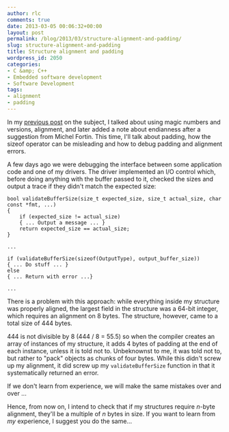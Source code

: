 ```yaml
---
author: rlc
comments: true
date: 2013-03-05 00:06:32+00:00
layout: post
permalink: /blog/2013/03/structure-alignment-and-padding/
slug: structure-alignment-and-padding
title: Structure alignment and padding
wordpress_id: 2050
categories:
- C &amp; C++
- Embedded software development
- Software Development
tags:
- alignment
- padding
---
```


In my [previous post](http://rlc.vlinder.ca/blog/2012/12/how-to-design-a-struct-for-storage-or-networking/) on the subject, I talked about using magic numbers and versions, alignment, and later added a note about endianness after a suggestion from Michel Fortin. This time, I'll talk about padding, how the sizeof operator can be misleading and how to debug padding and alignment errors.

<!--more-->

A few days ago we were debugging the interface between some application code and one of my drivers. The driver implemented an I/O control which, before doing anything with the buffer passed to it, checked the sizes and output a trace if they didn't match the expected size: 
    
    bool validateBufferSize(size_t expected_size, size_t actual_size, char const *fmt, ...)
    {
        if (expected_size != actual_size)
        { ... Output a message ... }
        return expected_size == actual_size;
    }
    
    ...
    
    if (validateBufferSize(sizeof(OutputType), output_buffer_size))
    { ... Do stuff ... }
    else
    { ... Return with error ...}
    
    ...


There is a problem with this approach: while everything inside my structure was properly aligned, the largest field in the structure was a 64-bit integer, which requires an alignment on 8 bytes. The structure, however, came to a total size of 444 bytes.

444 is not divisible by 8 (444 / 8 = 55.5) so when the compiler creates an array of instances of my structure, it adds 4 bytes of padding at the end of each instance, unless it is told not to. Unbeknownst to me, it was told not to, but rather to "pack" objects as chunks of four bytes. While this didn't screw up my alignment, it did screw up my `validateBufferSize` function in that it systematically returned an error.

If we don't learn from experience, we will make the same mistakes over and over ...

Hence, from now on, I intend to check that if my structures require _n_-byte alignment, they'll be a multiple of _n_ bytes in size. If you want to learn from _my_ experience, I suggest you do the same...
